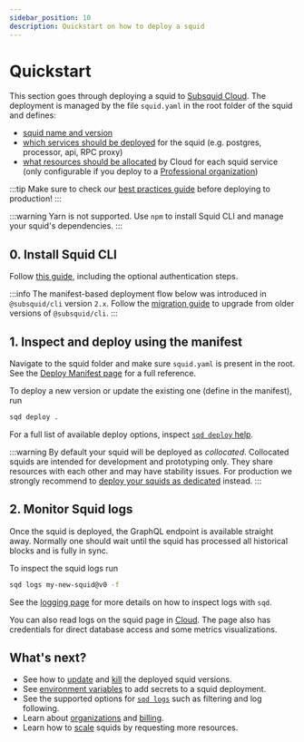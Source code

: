 ```yaml
---
sidebar_position: 10
description: Quickstart on how to deploy a squid
---
```


# Quickstart

This section goes through deploying a squid to [Subsquid Cloud](https://app.subsquid.io).
The deployment is managed by the file `squid.yaml` in the root folder of the squid and defines:

- [squid name and version](/cloud/reference/manifest/#header)
- [which services should be deployed](/cloud/reference/manifest/#deploy) for the squid (e.g. postgres, processor, api, RPC proxy)
- [what resources should be allocated](/cloud/reference/scale) by Cloud for each squid service (only configurable if you deploy to a [Professional organization](/cloud/resources/organizations/#professional-organizations))

:::tip
Make sure to check our [best practices guide](/cloud/resources/best-practices) before deploying to production!
:::

:::warning
Yarn is not supported. Use `npm` to install Squid CLI and manage your squid's dependencies.
:::

## 0. Install Squid CLI

Follow [this guide](/squid-cli/installation), including the optional authentication steps.

:::info 
The manifest-based deployment flow below was introduced in `@subsquid/cli` version `2.x`. 
Follow the [migration guide](/cloud/resources/migration) to upgrade from older versions of `@subsquid/cli`.
:::

## 1. Inspect and deploy using the manifest

Navigate to the squid folder and make sure `squid.yaml` is present in the root. See the [Deploy Manifest page](/cloud/reference/manifest) for a full reference.

To deploy a new version or update the existing one (define in the manifest), run
```bash
sqd deploy .
```

For a full list of available deploy options, inspect [`sqd deploy` help](/squid-cli/deploy).

:::warning
By default your squid will be deployed as _collocated_. Collocated squids are intended for development and prototyping only. They share resources with each other and may have stability issues. For production we strongly recommend to [deploy your squids as dedicated](/cloud/reference/scale/#dedicated) instead.
:::

## 2. Monitor Squid logs

Once the squid is deployed, the GraphQL endpoint is available straight away. Normally one should wait until the squid has processed all historical blocks and is fully in sync.

To inspect the squid logs run

```bash
sqd logs my-new-squid@v0 -f 
```
See the [logging page](/cloud/resources/logging) for more details on how to inspect logs with `sqd`.

You can also read logs on the squid page in [Cloud](https://app.subsquid.io/squids). The page also has credentials for direct database access and some metrics visualizations.

## What's next?

- See how to [update](/squid-cli/deploy) and [kill](/squid-cli/rm) the deployed squid versions.
- See [environment variables](/cloud/resources/env-variables) to add secrets to a squid deployment.
- See the supported options for [`sqd logs`](/squid-cli/logs) such as filtering and log following.
- Learn about [organizations](/cloud/resources/organizations) and [billing](/cloud/reference/pricing).
- Learn how to [scale](/cloud/reference/scale) squids by requesting more resources.
